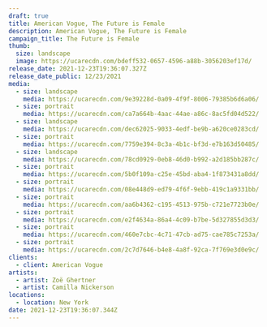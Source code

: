 ```yaml
---
draft: true
title: American Vogue, The Future is Female
description: American Vogue, The Future is Female
campaign_title: The Future is Female
thumb:
  size: landscape
  image: https://ucarecdn.com/bdeff532-0657-4596-a88b-3056203ef17d/
release_date: 2021-12-23T19:36:07.327Z
release_date_public: 12/23/2021
media:
  - size: landscape
    media: https://ucarecdn.com/9e39228d-0a09-4f9f-8006-79385b6d6a06/
  - size: portrait
    media: https://ucarecdn.com/ca7a664b-4aac-44ae-a86c-8ac5fd04d522/
  - size: landscape
    media: https://ucarecdn.com/dec62025-9033-4edf-be9b-a620ce0283cd/
  - size: portrait
    media: https://ucarecdn.com/7759e394-8c3a-4b1c-bf3d-e7b163d50485/
  - size: landscape
    media: https://ucarecdn.com/78cd0929-0eb8-46d0-b992-a2d185bb287c/
  - size: portrait
    media: https://ucarecdn.com/5b0f109a-c25e-45bd-aba4-1f873431a8dd/
  - size: portrait
    media: https://ucarecdn.com/08e448d9-ed79-4f6f-9ebb-419c1a9331bb/
  - size: portrait
    media: https://ucarecdn.com/aa6b4362-c195-4513-975b-c721e7723b0e/
  - size: portrait
    media: https://ucarecdn.com/e2f4634a-86a4-4c09-b7be-5d327855d3d3/
  - size: portrait
    media: https://ucarecdn.com/460e7cbc-4c71-47cb-ad75-cae785c7253a/
  - size: portrait
    media: https://ucarecdn.com/2c7d7646-b4e8-4a8f-92ca-7f769e3d0e9c/
clients:
  - client: American Vogue
artists:
  - artist: Zoë Ghertner
  - artist: Camilla Nickerson
locations:
  - location: New York
date: 2021-12-23T19:36:07.344Z
---
```

